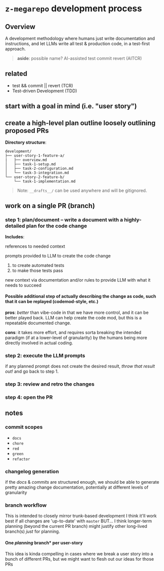 # `z-megarepo` development process

## Overview

A development methodology where humans just write documentation and instructions, and let LLMs write all test & production code, in a test-first approach.

> **aside**: possible name? AI-assisted test commit revert (AITCR)

## related

- test && commit || revert (TCR)
- Test-driven Development (TDD)

## start with a goal in mind (i.e. "user story")

## create a high-level plan outline loosely outlining proposed PRs

**Directory structure**:

```text
development/
├── user-story-1-feature-a/
|   ├── overview.md
│   ├── task-1-setup.md
│   ├── task-2-configuration.md
│   └── task-3-integration.md
└── user-story-2-feature-b/
    └── task-1-implementation.md
```

> Note: `__drafts__/` can be used anywhere and will be gitignored.

## work on a single PR (branch)

### step 1: **plan/document** – write a document with a highly-detailed plan for the code change

**Includes**:

references to needed context

prompts provided to LLM to create the code change

1) to create automated tests
2) to make those tests pass

new context via documentation and/or rules to provide LLM with what it needs to succeed

#### Possible additional step of actually describing the change as code, such that it can be replayed (codemod-style, etc.)

**pros**: *better* than vibe-code in that we have more control, and it can be better played back. LLM can help create the code mod, but this is a repeatable documented change.

**cons**: it takes more effort, and requires sorta breaking the intended paradigm (if at a lower-level of granularity) by the humans being more directly involved in actual coding.

### step 2: execute the LLM prompts

if any planned prompt does not create the desired result, *throw that result out!* and go back to step 1.

### step 3: review and retro the changes

### step 4: open the PR

## **notes**

### commit scopes

- `docs`
- `chore`
- `red`
- `green`
- `refactor`

### changelog generation

if the *docs* & *commits* are structured enough, we should be able to generate pretty amazing change documentation, potentially at different levels of granularity

### branch workflow

This is intended to closely mirror trunk-based development
I think it'll work best if all changes are 'up-to-date' with `master`
BUT... I think longer-term planning (beyond the current PR branch) might justify other long-lived branch(s) *just* for planning.

#### One *planning* branch* per user-story

This idea is kinda compelling in cases where we break a user story into a bunch of different PRs, but we might want to flesh out our ideas for those PRs
